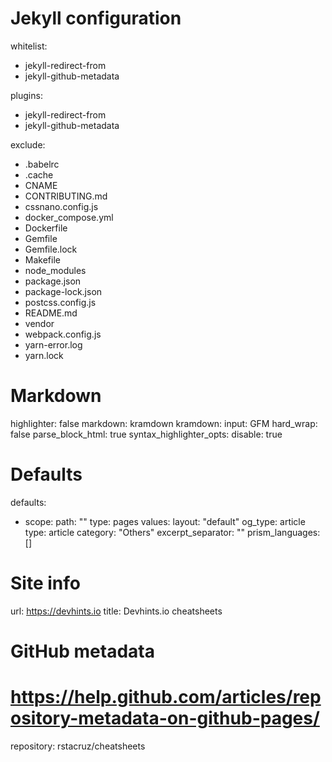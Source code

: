 # Jekyll configuration

whitelist:

- jekyll-redirect-from
- jekyll-github-metadata

plugins:

- jekyll-redirect-from
- jekyll-github-metadata

exclude:

- .babelrc
- .cache
- CNAME
- CONTRIBUTING.md
- cssnano.config.js
- docker_compose.yml
- Dockerfile
- Gemfile
- Gemfile.lock
- Makefile
- node_modules
- package.json
- package-lock.json
- postcss.config.js
- README.md
- vendor
- webpack.config.js
- yarn-error.log
- yarn.lock

# Markdown

highlighter: false
markdown: kramdown
kramdown:
input: GFM
hard_wrap: false
parse_block_html: true
syntax_highlighter_opts:
disable: true

# Defaults

defaults:

- scope:
  path: ""
  type: pages
  values:
  layout: "default"
  og_type: article
  type: article
  category: "Others"
  excerpt_separator: "<!--more-->"
  prism_languages: []

# Site info

url: https://devhints.io
title: Devhints.io cheatsheets

# GitHub metadata

# https://help.github.com/articles/repository-metadata-on-github-pages/

repository: rstacruz/cheatsheets
